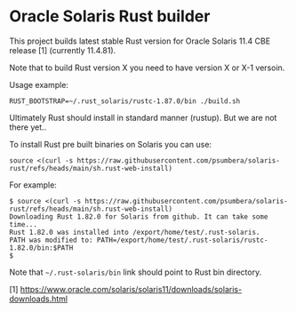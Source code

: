 # Oracle Solaris Rust builder

This project builds latest stable Rust version for Oracle Solaris 11.4 CBE release [1] (currently 11.4.81).

Note that to build Rust version X you need to have version X or X-1 versoin.

Usage example:

```
RUST_BOOTSTRAP=~/.rust_solaris/rustc-1.87.0/bin ./build.sh
```

Ultimately Rust should install in standard manner (rustup). But we are not there yet..

To install Rust pre built binaries on Solaris you can use:
```
source <(curl -s https://raw.githubusercontent.com/psumbera/solaris-rust/refs/heads/main/sh.rust-web-install)
```
For example:
```
$ source <(curl -s https://raw.githubusercontent.com/psumbera/solaris-rust/refs/heads/main/sh.rust-web-install)
Downloading Rust 1.82.0 for Solaris from github. It can take some time...
Rust 1.82.0 was installed into /export/home/test/.rust-solaris.
PATH was modified to: PATH=/export/home/test/.rust-solaris/rustc-1.82.0/bin:$PATH
$
```

Note that `~/.rust-solaris/bin` link should point to Rust bin directory.

[1] https://www.oracle.com/solaris/solaris11/downloads/solaris-downloads.html

